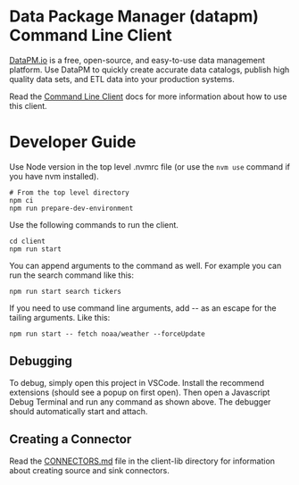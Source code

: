 # Data Package Manager (datapm) Command Line Client

[DataPM.io](https://datapm.io) is a free, open-source, and easy-to-use data management platform. Use DataPM to quickly create accurate data catalogs, publish high quality data sets, and ETL data into your production systems.

Read the [Command Line Client](https://datapm.io/docs/command-line-client/) docs for more information about how to use this client.

# Developer Guide

Use Node version in the top level .nvmrc file (or use the `nvm use` command if you have nvm installed).

```
# From the top level directory
npm ci
npm run prepare-dev-environment
```

Use the following commands to run the client.

```
cd client
npm run start
```

You can append arguments to the command as well. For example you can run the search command like this:

```
npm run start search tickers
```

If you need to use command line arguments, add -- as an escape for the tailing arguments. Like this:

```
npm run start -- fetch noaa/weather --forceUpdate
```

## Debugging

To debug, simply open this project in VSCode. Install the recommend extensions (should see a popup on first open). Then open a Javascript Debug Terminal and run any command as shown above. The debugger should automatically start and attach.

## Creating a Connector

Read the [CONNECTORS.md](../client-lib/CONNECTORS.md) file in the client-lib directory for information about creating source and sink connectors.

